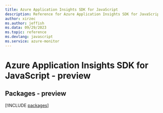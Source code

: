 ```yaml
---
title: Azure Application Insights SDK for JavaScript
description: Reference for Azure Application Insights SDK for JavaScript
author: xirzec
ms.author: jeffish
ms.data: 09/29/2023
ms.topic: reference
ms.devlang: javascript
ms.service: azure-monitor
---
```

# Azure Application Insights SDK for JavaScript - preview
## Packages - preview
[!INCLUDE [packages](application-insights-index.md)]